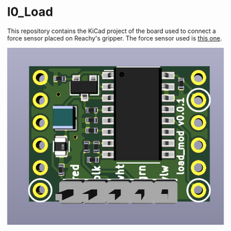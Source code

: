 # l0_Load
This repository contains the KiCad project of the board used to connect a force sensor placed on Reachy's gripper.
The force sensor used is [this one](https://www.robotshop.com/eu/fr/micro-cellule-force-078-kg.html).


![L0 USBA picture](l0_Load.png)
